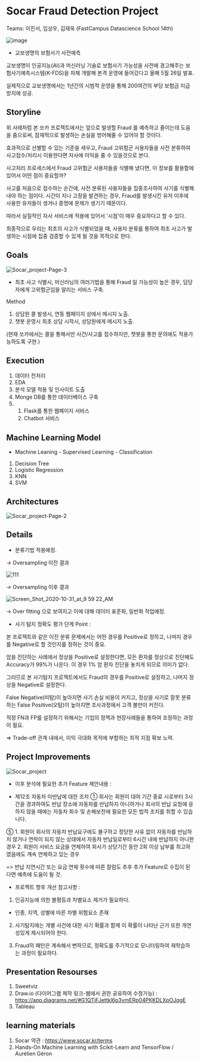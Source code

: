 # Socar Fraud Detection Project

Teams: 이진서, 임상우, 김재욱 (FastCampus Datascience School 14th)


![image](https://user-images.githubusercontent.com/68367214/97532893-a115a200-19fa-11eb-9049-2dcadfc44eac.png)

* 교보생명의 보험사기 사전예측

교보생명이 인공지능(AI)과 머신러닝 기술로 보험사기 가능성을 사전에 경고해주는 
보험사기예측시스템(K-FDS)을 자체 개발해 본격 운영에 들어갔다고 올해 5월 26일 발표.

실제적으로 교보생명에서는 1년간의 시범적 운영을 통해 200여건의 부당 보험금 지급 방지에 성공.


## Storyline

위 사례처럼 본 쏘카 프로젝트에서는 앞으로 발생할 Fraud 를 예측하고 줄이는데 도움을 줌으로써, 
잠재적으로 발생하는 손실을 방어해줄 수 있어야 할 것이다.

효과적으로 선별할 수 있는 기준을 세우고, Fraud 고위험군 사용자들을 사전 분류하여 
사고접수/처리시 이용한다면 자사에 이익을 줄 수 있을것으로 본다.


사고처리 프로세스에서 Fraud 고위험군 사용자들을 식별해 냈다면, 
이 정보를 활용함에 있어서 어떤 점이 중요할까?

사고를 처음으로 접수하는 순간에, 사전 분류된 사용자들을 집중조사하여 사기를 식별해 내야 하는 점이다. 
시간이 지나 고장을 발견하는 경우, Fraud를 발생시킨 유저 이후에 사용한 유저들이 생겨나 증명에 문제가 생기기 때문이다.

따라서 실질적인 자사 서비스에 적용에 있어서 '시점'이 매우 중요하다고 할 수 있다.


최종적으로 우리는 최초의 사고가 식별되었을 때, 사용자 분류를 통하여
최초 사고가 발생하는 시점에 집중 검증할 수 있게 될 것을 목적으로 한다.


## Goals

![Socar_project-Page-3](https://user-images.githubusercontent.com/68367214/97603219-891c3d80-1a4f-11eb-9693-9f43ab8b0c99.png)

* 최초 사고 식별시, 머신러닝의 여러기법을 통해 Fraud 일 가능성이 높은 경우, 담당자에게 고위험군임을 알리는 서비스 구축.

Method 

1. 상담원 콜 발생시, 연동 웹페이지 상에서 메시지 노출.
2. 챗봇 운영시 최초 상담 시작시, 상담원에게 메시지 노출.

(현재 쏘카에서는 콜을 통해서만 사건/사고를 접수하지만, 챗봇을 통한 문의에도 적용가능하도록 구현.)




## Execution

1. 데이터 전처리
2. EDA
3. 분석 모델 적용 및 인사이트 도출
4. Monge DB를 통한 데이터베이스 구축
5. 1) Flask를 통한 웹페이지 서비스
   2) Chatbot 서비스


## Machine Learning Model

* Machine Leaning - Supervised Learning - Classification

1. Decision Tree
2. Logistic Regression
3. KNN
4. SVM
        
        
## Architectures

![Socar_project-Page-2](https://user-images.githubusercontent.com/68367214/97545022-bf38cd80-1a0d-11eb-84a7-30a7d3d5a116.png)


## Details

* 분류기법 적용예정.

-> Oversampling 이전 결과

![111](https://user-images.githubusercontent.com/68367214/97821341-6c089880-1cf5-11eb-9644-71fbffe65efe.PNG)

-> Oversampling 이후 결과

![Screen_Shot_2020-10-31_at_9 59 22_AM](https://user-images.githubusercontent.com/68367214/97803572-9aeb2400-1c8d-11eb-9bbe-424de32be903.png)

-> Over fitting 으로 보여지고 이에 대해 데이터 표준화, 일반화 작업예정.


* 사기 탐지 정확도 평가 단계 Point :

본 프로젝트와 같은 이진 분류 문제에서는 어떤 경우를 Positive로 정하고,
나머지 경우를 Negative로 할 것인지를 정하는 것이 중요.

암을 진단하는 사례에서 정상을 Positive로 설정한다면, 모든 환자를 정상으로 진단해도 Accuracy가 99%가 나온다.
이 경우 1% 암 환자 진단을 놓치게 되므로 의미가 없다.

그러므로 본 사기탐지 프로젝트에서도 Fraud의 경우를 Positive로 설정하고, 나머지 정상을 Negative로 설정한다.

False Negative(미탐)이 높아지면 사기 손실 비용이 커지고,
정상을 사기로 잘못 분류하는 False Positive(오탐)이 높아지면 조사과정에서 고객 불만이 커진다.

적정 FN과 FP를 설정하기 위해서는 기업의 정책과 현장사례들을 통하여 조정하는 과정이 필요.
   
=> Trade-off 관계 내에서, 이익 극대화 목적에 부합하는 최적 지점 확보 노력.


## Project Improvements

![Socar_project](https://user-images.githubusercontent.com/68367214/97540316-d1fbd400-1a06-11eb-987f-cfc3fe6df66b.png)


* 이후 분석에 필요한 추가 Feature 제안내용 :
    
- 제12조 자동차 미반납에 대한 조치
① 회사는 회원이 대여 기간 종료 시로부터 3시간을 경과하여도 반납 장소에 자동차를 반납하지 아니하거나 
  회사의 반납 요청에 응하지 않을 때에는 자동차 회수 및 손해보전에 필요한 모든 법적 조치를 취할 수 있습니다. 

⑤ 1. 회원이 회사의 자동차 반납요구에도 불구하고 정당한 사유 없이 자동차를 반납하지 않거나 
  연락이 되지 않는 상태에서 자동차 반납일로부터 6시간 내에 반납하지 아니한 경우
  2. 회원이 서비스 요금을 연체하여 회사가 상당기간 동안 2회 이상 납부를 최고하였음에도 계속 연체하고 있는 경우

 
=> 반납 지연시간 또는 요금 연체 횟수에 따른 칼럼도 추후 추가 Feature로 수집이 된다면 예측에 도움이 될 것.


* 프로젝트 향후 개선 참고사항 :

1) 인공지능에 의한 불평등과 차별요소 제거가 필요하다.
- 인종, 지역, 성별에 따른 차별 위험요소 존재

2) 사기탐지에는 개별 사건에 대한 사기 확률과 함께 이 확률이 나타난 근거 또한 개연성있게 제시되어야 한다.

3) Fraud의 패턴은 계속해서 변하므로, 정확도를 주기적으로 모니터링하여 재학습하는 과정이 필요하다.



## Presentation Resourses

1. Sweetviz
2. Draw.io (다이어그램 제작 링크-웹에서 권한 공유하여 수정가능) : https://app.diagrams.net/#G1QTiFJettkl6p3ymERp04PKKDLXpOJqgE
3. Tableau


## learning materials

1. Socar 약관 : https://www.socar.kr/terms
2. Hands-On Machine Learning with Scikit-Learn and TensorFlow / Aurélien Géron
